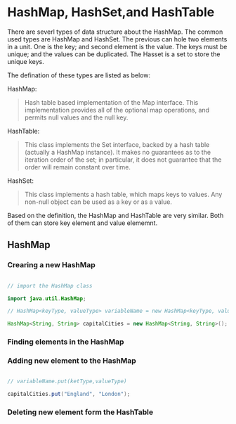 # HashMap, HashSet,and HashTable

There are severl types of data structure about the HashMap. The common used types are HashMap and HashSet. The previous can hole two elements in a unit. One is the key; and second element is the value. The keys must be unique; and the values can be duplicated. The Hasset is a set to store the unique keys.

The defination of these types are listed as below:

HashMap:

>Hash table based implementation of the Map interface. This implementation provides all of the optional map operations, and permits null values and the null key.

HashTable:

>This class implements the Set interface, backed by a hash table (actually a HashMap instance). It makes no guarantees as to the iteration order of the set; in particular, it does not guarantee that the order will remain constant over time.

HashSet:

>This class implements a hash table, which maps keys to values. Any non-null object can be used as a key or as a value.

Based on the definition, the HashMap and HashTable are very similar. Both of them can store key element and value elememnt.


## HashMap

### Crearing a new HashMap

```Java

// import the HashMap class

import java.util.HashMap; 

// HashMap<keyType, valueType> variableName = new HashMap<keyType, valueType>();

HashMap<String, String> capitalCities = new HashMap<String, String>();

``` 

### Finding elements in the HashMap


### Adding new element to the HashMap

```java

// variableName.put(ketType,valueType)

capitalCities.put("England", "London");

```

### Deleting new element form the HashTable 